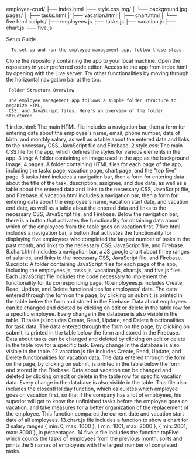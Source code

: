 employee-crud/
├── index.html
├── style.css
img/
│ └── background.jpg
pages/
│ ├── tasks.html
│ ├── vacation.html
│ ├── chart.html
│ └── five.html
scripts/
├── employees.js
├── tasks.js
├── vacation.js
├── chart.js
└── five.js

Setup Guide

      To set up and run the employee management app, follow these steps:

Clone the repository containing the app to your local machine.
Open the repository in your preferred code editor.
Access to the app from index.html by opening with the Live server.
Try other functionalities by moving through the horizontal navigation bar at the top.

     Folder Structure Overview

     The employee management app follows a simple folder structure to organize HTML,
     CSS, and JavaScript files. Here's an overview of the folder structure:

1.index.html: The main HTML file includes a navigation bar, then a form for entering data about the employee's name, email, phone number, date of birth, and monthly salary, as well as a table about the entered data and links to the necessary CSS, JavaScript file and Firebase.
2.style.css: The main CSS file for the app, which defines the styles for various elements in the app.
3.img: A folder containing an image used in the app as the background image.
4.pages: A folder containing HTML files for each page of the app, including the tasks page, vacation page, chart page, and the "top five" page.
5.tasks.html includes a navigation bar, then a form for entering data about the title of the task, description, assignee, and due date, as well as a table about the entered data and links to the necessary CSS, JavaScript file, and Firebase.
6.vacation.html includes a navigation bar, then a form for entering data about the employee's name, vacation start date, and vacation end date, as well as a table about the entered data and links to the necessary CSS, JavaScript file, and Firebase. Below the navigation bar, there is a button that activates the functionality for obtaining data about which of the employees from the table goes on vacation first.
7.five.html includes a navigation bar, a button that activates the functionality for displaying five employees who completed the largest number of tasks in the past month, and links to the necessary CSS, JavaScript file, and Firebase.
8.chart.html includes a navigation bar, a JS google chart about three ranges of salaries, and links to the necessary CSS, JavaScript file, and Firebase.
9.scripts: A folder containing JavaScript files for each page of the app, including the employees.js, tasks.js, vacation.js, chart.js, and five.js files. Each JavaScript file includes the code necessary to implement the functionality for its corresponding page.
10.employees.js includes Create, Read, Update, and Delete functionalities for employees' data. The data entered through the form on the page, by clicking on submit, is printed in the table below the form and stored in the Firebase. Data about employees can be changed and deleted by clicking on edit or delete in the table row for a specific employee. Every change in the database is also visible in the table.
11.tasks.js includes Create, Read, Update, and Delete functionalities for task data. The data entered through the form on the page, by clicking on submit, is printed in the table below the form and stored in the Firebase. Data about tasks can be changed and deleted by clicking on edit or delete in the table row for a specific task. Every change in the database is also visible in the table.
12.vacation.js file includes Create, Read, Update, and Delete functionalities for vacation data. The data entered through the form on the page, by clicking on submit, is printed in the table below the form and stored in the Firebase. Data about vacation can be changed and deleted by clicking on edit or delete in the table row for specific vacation data. Every change in the database is also visible in the table. This file also includes the closestHoliday function, which calculates which employee goes on vacation first, so that if the company has a lot of employees, his superior will get to know the unfinished tasks before the employee goes on vacation, and take measures for a better organization of the replacement of the employee. This function compares the current date and vacation start date of all employees.
13.chart.js file includes a function to show a chart for 3 salary ranges { min: 0, max: 1000 }, { min: 1001, max: 2000 }, { min: 2001, max: 3000 }, in percentages.
14.five.js file includes the function topFive which counts the tasks of employees from the previous month, sorts and prints the 5 names of employees with the largest number of completed tasks.
